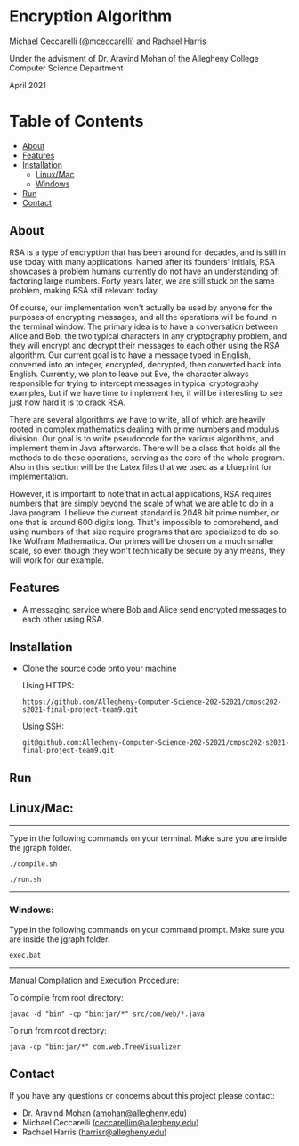 # Encryption Algorithm

Michael Ceccarelli ([@mceccarelli](https://github.com/mceccarelli)) and Rachael Harris

Under the advisment of Dr. Aravind Mohan of the Allegheny College Computer Science Department

April 2021

# Table of Contents

* [About](#about)
* [Features](#features)
* [Installation](#installation)
  * [Linux/Mac](#Linux/Mac)
  * [Windows](#windows)
* [Run](#run)
* [Contact](#contact)


## About

RSA is a type of encryption that has been around for decades, and is still in use today with many applications. Named after its founders' initials, RSA showcases a problem humans currently do not have an understanding of: factoring large numbers. Forty years later, we are still stuck on the same problem, making RSA still relevant today.

Of course, our implementation won't actually be used by anyone for the purposes of encrypting messages, and all the operations will be found in the terminal window. The primary idea is to have a conversation between Alice and Bob, the two typical characters in any cryptography problem, and they will encrypt and decrypt their messages to each other using the RSA algorithm. Our current goal is to have a message typed in English, converted into an integer, encrypted, decrypted, then converted back into English. Currently, we plan to leave out Eve, the character always responsible for trying to intercept messages in typical cryptography examples, but if we have time to implement her, it will be interesting to see just how hard it is to crack RSA.

There are several algorithms we have to write, all of which are heavily rooted in complex mathematics dealing with prime numbers and modulus division. Our goal is to write pseudocode for the various algorithms, and implement them in Java afterwards. There will be a class that holds all the methods to do these operations, serving as the core of the whole program. Also in this section will be the Latex files that we used as a blueprint for implementation.

However, it is important to note that in actual applications, RSA requires numbers that are simply beyond the scale of what we are able to do in a Java program. I believe the current standard is 2048 bit prime number, or one that is around 600 digits long. That's impossible to comprehend, and using numbers of that size require programs that are specialized to do so, like Wolfram Mathematica. Our primes will be chosen on a much smaller scale, so even though they won't technically be secure by any means, they will work for our example.

## Features

- A messaging service where Bob and Alice send encrypted messages to each other using RSA.

## Installation

- Clone the source code onto your machine

  Using HTTPS:

  ```https://github.com/Allegheny-Computer-Science-202-S2021/cmpsc202-s2021-final-project-team9.git```

  Using SSH:

  ```git@github.com:Allegheny-Computer-Science-202-S2021/cmpsc202-s2021-final-project-team9.git```

## Run

## Linux/Mac:

-----------------------------------------------------------

Type in the following commands on your terminal. Make sure you are inside the jgraph folder.

```./compile.sh```

```./run.sh```

-----------------------------------------------------------

### Windows:

Type in the following commands on your command prompt. Make sure you are inside the jgraph folder.

```exec.bat```

-----------------------------------------------------------
Manual Compilation and Execution Procedure:

To compile from root directory:
```shell
javac -d "bin" -cp "bin:jar/*" src/com/web/*.java
```
To run from root directory:
```shell
java -cp "bin:jar/*" com.web.TreeVisualizer
```


## Contact

If you have any questions or concerns about this project please contact:

- Dr. Aravind Mohan (amohan@allegheny.edu)
- Michael Ceccarelli (ceccarellim@allegheny.edu)
- Rachael Harris (harrisr@allegheny.edu)
